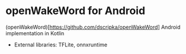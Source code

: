 # openWakeWord for Android
 (openWakeWord)[https://github.com/dscripka/openWakeWord] Android implementation in Kotlin
 - External libraries: TFLite, onnxruntime
